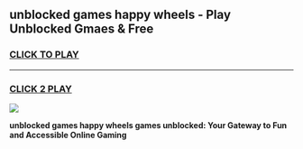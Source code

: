 
## unblocked games   happy wheels - Play Unblocked Gmaes & Free
<h3>
<a href="https://premium.freeplayer.one?title=unblocked_games___happy_wheels&ref=20F">CLICK TO PLAY</a></h3>
<hr>

<h3>
<a href="https://premium.freeplayer.one?title=unblocked_games___happy_wheels&ref=20F">CLICK 2 PLAY</a>
  
</h3>

<a href="https://premium.freeplayer.one?title=unblocked_games___happy_wheels&ref=20F/"><img src="https://clearcache.store/games.png"></a>


**unblocked games   happy wheels games unblocked: Your Gateway to Fun and Accessible Online Gaming**
